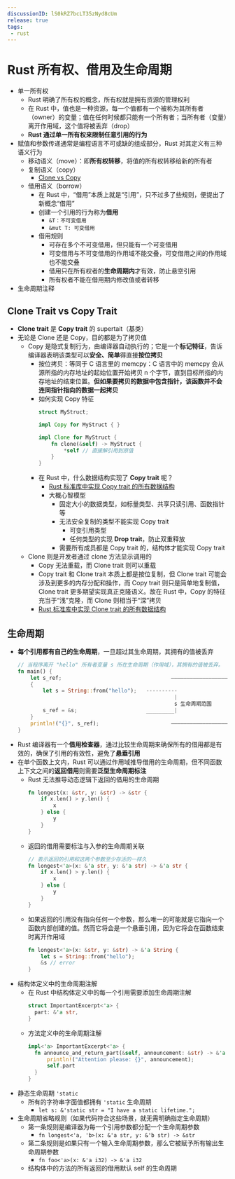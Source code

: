```yaml
---
discussionID: lS0kRZ7bcLT35zNyd8cUm
release: true
tags:
 - rust
---
```


# Rust 所有权、借用及生命周期

- 单一所有权
  - Rust 明确了所有权的概念，所有权就是拥有资源的管理权利
  - 在 Rust 中，值也是一种资源，每一个值都有一个被称为其所有者（owner）的变量；值在任何时候都只能有一个所有者；当所有者（变量）离开作用域，这个值将被丢弃（drop）
  - **Rust 通过单一所有权来限制任意引用的行为**
- 赋值和参数传递通常是编程语言不可或缺的组成部分，Rust 对其定义有三种语义行为
  - 移动语义（move）：即**所有权转移**，将值的所有权转移给新的所有者
  - 复制语义（copy）
    - [Clone vs Copy](#clone-trait-vs-copy-trait)
  - 借用语义（borrow）
    - 在 Rust 中，“借用”本质上就是“引用”，只不过多了些规则，便提出了新概念“借用”
    - 创建一个引用的行为称为**借用**
      - `&T：不可变借用`
      - `&mut T: 可变借用`
    - 借用规则
      - 可存在多个不可变借用，但只能有一个可变借用
      - 可变借用与不可变借用的作用域不能交叠，可变借用之间的作用域也不能交叠
      - 借用只在所有权者的**生命周期内**才有效，防止悬空引用
      - 所有权者不能在借用期内修改值或者转移
- 生命周期注释

## Clone Trait vs Copy Trait

- **Clone trait** 是 **Copy trait** 的 supertait（基类）
- 无论是 Clone 还是 Copy，目的都是为了拷贝值
  - Copy 是隐式复制行为，由编译器自动执行的；它是一个**标记特征**，告诉编译器表明该类型可以**安全、简单**得直接**按位拷贝**
    - 按位拷贝：等同于 C 语言里的 memcpy：C 语言中的 memcpy 会从源所指的内存地址的起始位置开始拷贝 n 个字节，直到目标所指的内存地址的结束位置。**但如果要拷贝的数据中包含指针，该函数并不会连同指针指向的数据一起拷贝**
    - 如何实现 Copy 特征
      ```rust
      struct MyStruct;

      impl Copy for MyStruct { }

      impl Clone for MyStruct {
          fn clone(&self) -> MyStruct {
              *self // 直接解引用到原值
          }
      }
      ```
    - 在 Rust 中，什么数据结构实现了 **Copy trait** 呢？
      - [Rust 标准库中实现 Copy trait 的所有数据结构](https://doc.rust-lang.org/std/marker/trait.Copy.html)
      - 大概心智模型
        - 固定大小的数据类型，如标量类型、共享只读引用、函数指针等
        - 无法安全复制的类型不能实现 Copy trait
          - 可变引用类型
          - 任何类型的实现 **Drop trait**，防止双重释放
        - 需要所有成员都是 Copy trait 的，结构体才能实现 Copy trait
  - Clone 则是开发者通过 clone 方法显示调用的
    - Copy 无法重载，而 Clone trait 则可以重载
    - Copy trait 和 Clone trait 本质上都是按位复制，但 Clone trait 可能会涉及到更多的内存分配和操作，而 Copy trait 则只是简单地复制值，Clone trait 更多期望实现真正克隆语义。故在 Rust 中，Copy 的特征充当于“浅”克隆，而 Clone 则相当于“深”拷贝
    - [Rust 标准库中实现 Clone trait 的所有数据结构](https://doc.rust-lang.org/std/clone/trait.Clone.html)

## 生命周期

- **每个引用都有自己的生命周期**，一旦超过其生命周期，其拥有的值被丢弃
  ```rust
  // 当程序离开 "hello" 所有者变量 s 所在生命周期（作用域），其拥有的值被丢弃。
  fn main() {
      let s_ref;                                   ——————————————————————                      
      {                                                                 ｜
          let s = String::from("hello");   ----------                   ｜ 
                                                    |                   ｜
                                                    s 生命周期范围        s_ref 生命周期范围
          s_ref = &s;                      _________|                   ｜ 
      }                                                                 ｜ 
      println!("{}", s_ref);                       ——————————————————————
  }
  ```
- Rust 编译器有一个**借用检查器**，通过比较生命周期来确保所有的借用都是有效的，确保了引用的有效性，避免了**悬垂引用**
- 在单个函数上文内，Rust 可以通过作用域推导借用的生命周期，但不同函数上下文之间的**返回借用**则需要**泛型生命周期标注**
  - Rust 无法推导动态逻辑下返回的借用的生命周期
    ```rs
    fn longest(x: &str, y: &str) -> &str {
        if x.len() > y.len() {
            x
        } else {
            y
        }
    }
    ```
  - 返回的借用需要标注与入参的生命周期关联
    ```rs
    // 表示返回的引用和这两个参数至少存活的一样久
    fn longest<'a>(x: &'a str, y: &'a str) -> &'a str {
        if x.len() > y.len() {
            x
        } else {
            y
        }
    }
    ```
  - 如果返回的引用没有指向任何一个参数，那么唯一的可能就是它指向一个函数内部创建的值。然而它将会是一个悬垂引用，因为它将会在函数结束时离开作用域
    ```rs
    fn longest<'a>(x: &str, y: &str) -> &'a String {
        let s = String::from("hello");
        &s // error
    }
    ```
- 结构体定义中的生命周期注解
  - 在 Rust 中结构体定义中的每一个引用需要添加生命周期注解
    ```rs
    struct ImportantExcerpt<'a> {
      part: &'a str,
    }
    ```
  - 方法定义中的生命周期注解
    ```rs
    impl<'a> ImportantExcerpt<'a> {
      fn announce_and_return_part(&self, announcement: &str) -> &'a str {
          println!("Attention please: {}", announcement);
          self.part
      }
    }
    ```
- 静态生命周期 `'static`
  - 所有的字符串字面值都拥有 `'static` 生命周期
    - `let s: &'static str = "I have a static lifetime.";`
- 生命周期省略规则（如果代码符合这些场景，就无需明确指定生命周期）
  - 第一条规则是编译器为每一个引用参数都分配一个生命周期参数
    - `fn longest<'a, 'b>(x: &'a str, y: &'b str) -> &str`
  - 第二条规则是如果只有一个输入生命周期参数，那么它被赋予所有输出生命周期参数
    - `fn foo<'a>(x: &'a i32) -> &'a i32`
  - 结构体中的方法的所有返回的借用默认 self 的生命周期